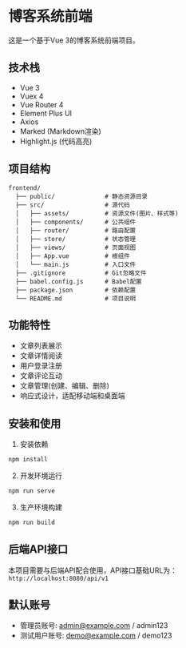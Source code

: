 # 博客系统前端

这是一个基于Vue 3的博客系统前端项目。

## 技术栈

- Vue 3
- Vuex 4
- Vue Router 4
- Element Plus UI
- Axios
- Marked (Markdown渲染)
- Highlight.js (代码高亮)

## 项目结构

```
frontend/
  ├── public/              # 静态资源目录
  ├── src/                 # 源代码
  │   ├── assets/          # 资源文件(图片、样式等)
  │   ├── components/      # 公共组件
  │   ├── router/          # 路由配置
  │   ├── store/           # 状态管理
  │   ├── views/           # 页面视图
  │   ├── App.vue          # 根组件
  │   └── main.js          # 入口文件
  ├── .gitignore           # Git忽略文件
  ├── babel.config.js      # Babel配置
  ├── package.json         # 依赖配置
  └── README.md            # 项目说明
```

## 功能特性

- 文章列表展示
- 文章详情阅读
- 用户登录注册
- 文章评论互动
- 文章管理(创建、编辑、删除)
- 响应式设计，适配移动端和桌面端

## 安装和使用

1. 安装依赖
```bash
npm install
```

2. 开发环境运行
```bash
npm run serve
```

3. 生产环境构建
```bash
npm run build
```

## 后端API接口

本项目需要与后端API配合使用，API接口基础URL为：`http://localhost:8080/api/v1`

## 默认账号

- 管理员账号: admin@example.com / admin123
- 测试用户账号: demo@example.com / demo123 